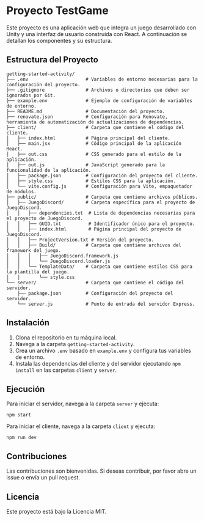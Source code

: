 # Proyecto TestGame

Este proyecto es una aplicación web que integra un juego desarrollado con Unity y una interfaz de usuario construida con React. A continuación se detallan los componentes y su estructura.

## Estructura del Proyecto

```
getting-started-activity/
├── .env                     # Variables de entorno necesarias para la configuración del proyecto.
├── .gitignore               # Archivos o directorios que deben ser ignorados por Git.
├── example.env              # Ejemplo de configuración de variables de entorno.
├── README.md                # Documentación del proyecto.
├── renovate.json            # Configuración para Renovate, herramienta de automatización de actualizaciones de dependencias.
├── client/                  # Carpeta que contiene el código del cliente.
│   ├── index.html           # Página principal del cliente.
│   ├── main.jsx             # Código principal de la aplicación React.
│   ├── out.css              # CSS generado para el estilo de la aplicación.
│   ├── out.js               # JavaScript generado para la funcionalidad de la aplicación.
│   ├── package.json         # Configuración del proyecto del cliente.
│   ├── style.css            # Estilos CSS para la aplicación.
│   └── vite.config.js       # Configuración para Vite, empaquetador de módulos.
├── public/                  # Carpeta que contiene archivos públicos.
│   ├── JuegoDiscord/        # Carpeta específica para el proyecto de JuegoDiscord.
│   │   ├── dependencies.txt  # Lista de dependencias necesarias para el proyecto de JuegoDiscord.
│   │   ├── GUID.txt          # Identificador único para el proyecto.
│   │   ├── index.html        # Página principal del proyecto de JuegoDiscord.
│   │   ├── ProjectVersion.txt # Versión del proyecto.
│   │   ├── Build/           # Carpeta que contiene archivos del framework del juego.
│   │   │   ├── JuegoDiscord.framework.js
│   │   │   └── JuegoDiscord.loader.js
│   │   └── TemplateData/    # Carpeta que contiene estilos CSS para la plantilla del juego.
│   │       └── style.css
└── server/                  # Carpeta que contiene el código del servidor.
    ├── package.json         # Configuración del proyecto del servidor.
    └── server.js            # Punto de entrada del servidor Express.
```

## Instalación

1. Clona el repositorio en tu máquina local.
2. Navega a la carpeta `getting-started-activity`.
3. Crea un archivo `.env` basado en `example.env` y configura tus variables de entorno.
4. Instala las dependencias del cliente y del servidor ejecutando `npm install` en las carpetas `client` y `server`.

## Ejecución

Para iniciar el servidor, navega a la carpeta `server` y ejecuta:

```
npm start
```

Para iniciar el cliente, navega a la carpeta `client` y ejecuta:

```
npm run dev
```

## Contribuciones

Las contribuciones son bienvenidas. Si deseas contribuir, por favor abre un issue o envía un pull request.

## Licencia

Este proyecto está bajo la Licencia MIT.